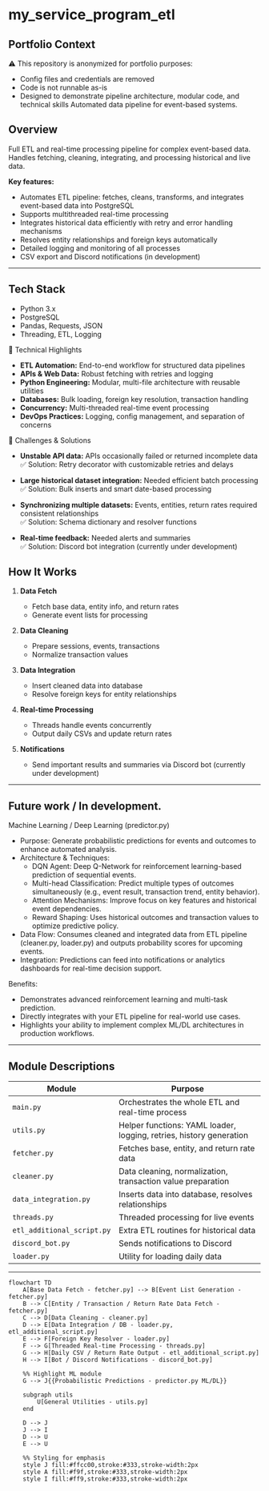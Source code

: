 # my_service_program_etl

## Portfolio Context
⚠️ This repository is anonymized for portfolio purposes:  
- Config files and credentials are removed  
- Code is not runnable as-is  
- Designed to demonstrate pipeline architecture, modular code, and technical skills
Automated data pipeline for event-based systems.  

## Overview

Full ETL and real-time processing pipeline for complex event-based data.  
Handles fetching, cleaning, integrating, and processing historical and live data.  

**Key features:**
- Automates ETL pipeline: fetches, cleans, transforms, and integrates event-based data into PostgreSQL
- Supports multithreaded real-time processing
- Integrates historical data efficiently with retry and error handling mechanisms
- Resolves entity relationships and foreign keys automatically
- Detailed logging and monitoring of all processes
- CSV export and Discord notifications (in development)

---

## Tech Stack
- Python 3.x
- PostgreSQL
- Pandas, Requests, JSON
- Threading, ETL, Logging

🔹 Technical Highlights
- **ETL Automation:** End-to-end workflow for structured data pipelines
- **APIs & Web Data:** Robust fetching with retries and logging
- **Python Engineering:** Modular, multi-file architecture with reusable utilities
- **Databases:** Bulk loading, foreign key resolution, transaction handling
- **Concurrency:** Multi-threaded real-time event processing
- **DevOps Practices:** Logging, config management, and separation of concerns


🔹 Challenges & Solutions
- **Unstable API data:** APIs occasionally failed or returned incomplete data  
✅ Solution: Retry decorator with customizable retries and delays

- **Large historical dataset integration:** Needed efficient batch processing  
✅ Solution: Bulk inserts and smart date-based processing

- **Synchronizing multiple datasets:** Events, entities, return rates required consistent relationships  
✅ Solution: Schema dictionary and resolver functions

- **Real-time feedback:** Needed alerts and summaries  
✅ Solution: Discord bot integration (currently under development)

## How It Works

1. **Data Fetch**
   - Fetch base data, entity info, and return rates
   - Generate event lists for processing

2. **Data Cleaning**
   - Prepare sessions, events, transactions
   - Normalize transaction values

3. **Data Integration**
   - Insert cleaned data into database
   - Resolve foreign keys for entity relationships

4. **Real-time Processing**
   - Threads handle events concurrently
   - Output daily CSVs and update return rates

5. **Notifications**
   - Send important results and summaries via Discord bot (currently under development)

---

## Future work / In development.

Machine Learning / Deep Learning (predictor.py)

- Purpose: Generate probabilistic predictions for events and outcomes to enhance automated analysis.
- Architecture & Techniques:
   - DQN Agent: Deep Q-Network for reinforcement learning-based prediction of sequential events.
   - Multi-head Classification: Predict multiple types of outcomes simultaneously (e.g., event result, transaction trend, entity behavior).
   - Attention Mechanisms: Improve focus on key features and historical event dependencies.
   - Reward Shaping: Uses historical outcomes and transaction values to optimize predictive policy.
- Data Flow: Consumes cleaned and integrated data from ETL pipeline (cleaner.py, loader.py) and outputs probability scores for upcoming events.
- Integration: Predictions can feed into notifications or analytics dashboards for real-time decision support.

Benefits:

- Demonstrates advanced reinforcement learning and multi-task prediction.
- Directly integrates with your ETL pipeline for real-world use cases.
- Highlights your ability to implement complex ML/DL architectures in production workflows.
  
---

## Module Descriptions

| Module | Purpose |
|--------|---------|
| `main.py` | Orchestrates the whole ETL and real-time process |
| `utils.py` | Helper functions: YAML loader, logging, retries, history generation |
| `fetcher.py` | Fetches base, entity, and return rate data |
| `cleaner.py` | Data cleaning, normalization, transaction value preparation |
| `data_integration.py` | Inserts data into database, resolves relationships |
| `threads.py` | Threaded processing for live events |
| `etl_additional_script.py` | Extra ETL routines for historical data |
| `discord_bot.py` | Sends notifications to Discord |
| `loader.py` | Utility for loading daily data |

---

```mermaid
flowchart TD
    A[Base Data Fetch - fetcher.py] --> B[Event List Generation - fetcher.py]
    B --> C[Entity / Transaction / Return Rate Data Fetch - fetcher.py]
    C --> D[Data Cleaning - cleaner.py]
    D --> E[Data Integration / DB - loader.py, etl_additional_script.py]
    E --> F[Foreign Key Resolver - loader.py]
    F --> G[Threaded Real-time Processing - threads.py]
    G --> H[Daily CSV / Return Rate Output - etl_additional_script.py]
    H --> I[Bot / Discord Notifications - discord_bot.py]

    %% Highlight ML module
    G --> J{{Probabilistic Predictions - predictor.py ML/DL}}

    subgraph utils
        U[General Utilities - utils.py]
    end

    D --> J
    J --> I
    D --> U
    E --> U

    %% Styling for emphasis
    style J fill:#ffcc00,stroke:#333,stroke-width:2px
    style A fill:#f9f,stroke:#333,stroke-width:2px
    style I fill:#ff9,stroke:#333,stroke-width:2px

